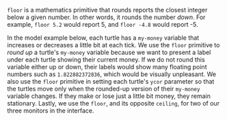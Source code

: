 ﻿`floor` is a mathematics primitive that rounds reports the closest integer below a given number. In other words, it rounds the number *down*. For example, `floor 5.2` would report 5, and `floor -4.8` would report -5. 



In the model example below, each turtle has a `my-money` variable that increases or decreases a little bit at each tick. We use the `floor` primitive to *round up* a turtle's `my-money` variable because we want to present a label under each turtle showing their current money. If we do not round this variable either up or down, their labels would show many floating point numbers such as `1.822882372836`, which would be visually unpleasant. We also use the `floor` primitive in setting each turtle's `ycor` parameter so that the turtles move only when the rounded-up version of their `my-money` variable changes. If they make or lose just a little bit money, they remain stationary. Lastly, we use the `floor`, and its opposite `ceiling`, for two of our three monitors in the interface.